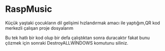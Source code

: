 # RaspMusic
Küçük yaştaki çocukların dil gelişimi hızlandırmak amacı ile yaptığım,QR kod merkezli çalışan proje dosyalarım 


Bu tek hatlı bir kod olup bir defa çalıştıktan sonra duracaktır fakat bunu çözmek için sonraki DestroyALLWİNDOWS komutunu siliniz.
